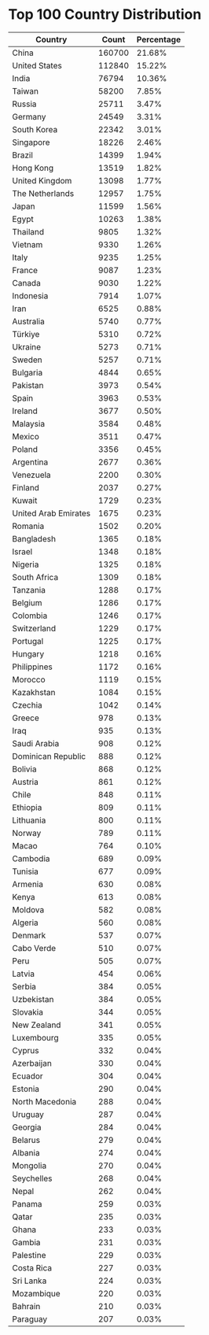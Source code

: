 # Top 100 Country Distribution
| Country | Count | Percentage |
|----|----|----|
| China | 160700 | 21.68% |
| United States | 112840 | 15.22% |
| India | 76794 | 10.36% |
| Taiwan | 58200 | 7.85% |
| Russia | 25711 | 3.47% |
| Germany | 24549 | 3.31% |
| South Korea | 22342 | 3.01% |
| Singapore | 18226 | 2.46% |
| Brazil | 14399 | 1.94% |
| Hong Kong | 13519 | 1.82% |
| United Kingdom | 13098 | 1.77% |
| The Netherlands | 12957 | 1.75% |
| Japan | 11599 | 1.56% |
| Egypt | 10263 | 1.38% |
| Thailand | 9805 | 1.32% |
| Vietnam | 9330 | 1.26% |
| Italy | 9235 | 1.25% |
| France | 9087 | 1.23% |
| Canada | 9030 | 1.22% |
| Indonesia | 7914 | 1.07% |
| Iran | 6525 | 0.88% |
| Australia | 5740 | 0.77% |
| Türkiye | 5310 | 0.72% |
| Ukraine | 5273 | 0.71% |
| Sweden | 5257 | 0.71% |
| Bulgaria | 4844 | 0.65% |
| Pakistan | 3973 | 0.54% |
| Spain | 3963 | 0.53% |
| Ireland | 3677 | 0.50% |
| Malaysia | 3584 | 0.48% |
| Mexico | 3511 | 0.47% |
| Poland | 3356 | 0.45% |
| Argentina | 2677 | 0.36% |
| Venezuela | 2200 | 0.30% |
| Finland | 2037 | 0.27% |
| Kuwait | 1729 | 0.23% |
| United Arab Emirates | 1675 | 0.23% |
| Romania | 1502 | 0.20% |
| Bangladesh | 1365 | 0.18% |
| Israel | 1348 | 0.18% |
| Nigeria | 1325 | 0.18% |
| South Africa | 1309 | 0.18% |
| Tanzania | 1288 | 0.17% |
| Belgium | 1286 | 0.17% |
| Colombia | 1246 | 0.17% |
| Switzerland | 1229 | 0.17% |
| Portugal | 1225 | 0.17% |
| Hungary | 1218 | 0.16% |
| Philippines | 1172 | 0.16% |
| Morocco | 1119 | 0.15% |
| Kazakhstan | 1084 | 0.15% |
| Czechia | 1042 | 0.14% |
| Greece | 978 | 0.13% |
| Iraq | 935 | 0.13% |
| Saudi Arabia | 908 | 0.12% |
| Dominican Republic | 888 | 0.12% |
| Bolivia | 868 | 0.12% |
| Austria | 861 | 0.12% |
| Chile | 848 | 0.11% |
| Ethiopia | 809 | 0.11% |
| Lithuania | 800 | 0.11% |
| Norway | 789 | 0.11% |
| Macao | 764 | 0.10% |
| Cambodia | 689 | 0.09% |
| Tunisia | 677 | 0.09% |
| Armenia | 630 | 0.08% |
| Kenya | 613 | 0.08% |
| Moldova | 582 | 0.08% |
| Algeria | 560 | 0.08% |
| Denmark | 537 | 0.07% |
| Cabo Verde | 510 | 0.07% |
| Peru | 505 | 0.07% |
| Latvia | 454 | 0.06% |
| Serbia | 384 | 0.05% |
| Uzbekistan | 384 | 0.05% |
| Slovakia | 344 | 0.05% |
| New Zealand | 341 | 0.05% |
| Luxembourg | 335 | 0.05% |
| Cyprus | 332 | 0.04% |
| Azerbaijan | 330 | 0.04% |
| Ecuador | 304 | 0.04% |
| Estonia | 290 | 0.04% |
| North Macedonia | 288 | 0.04% |
| Uruguay | 287 | 0.04% |
| Georgia | 284 | 0.04% |
| Belarus | 279 | 0.04% |
| Albania | 274 | 0.04% |
| Mongolia | 270 | 0.04% |
| Seychelles | 268 | 0.04% |
| Nepal | 262 | 0.04% |
| Panama | 259 | 0.03% |
| Qatar | 235 | 0.03% |
| Ghana | 233 | 0.03% |
| Gambia | 231 | 0.03% |
| Palestine | 229 | 0.03% |
| Costa Rica | 227 | 0.03% |
| Sri Lanka | 224 | 0.03% |
| Mozambique | 220 | 0.03% |
| Bahrain | 210 | 0.03% |
| Paraguay | 207 | 0.03% |
